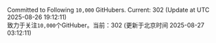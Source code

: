 Committed to Following `10,000` GitHubers. Current: <!-- FOLLOWING_COUNT -->302<!-- FOLLOWING_COUNT --> (Update at UTC <!-- LAST_UPDATED -->2025-08-26 19:12:11<!-- LAST_UPDATED -->)<br>
致力于关注`10,000`个GitHuber。当前：<!-- FOLLOWING_COUNT -->302<!-- FOLLOWING_COUNT --> (更新于北京时间 <!-- LAST_UPDATED_CST -->2025-08-27 03:12:11<!-- LAST_UPDATED_CST -->)
